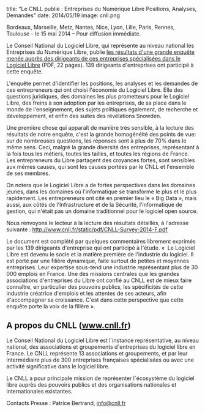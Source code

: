 title: "Le CNLL publie : Entreprises du Numérique Libre Positions, Analyses, Demandes"
date: 2014/05/19
image: cnll.png

Bordeaux, Marseille, Metz, Nantes, Nice, Lyon, Lille, Paris, Rennes,
Toulouse - le 15 mai 2014 – Pour diffusion immédiate.

Le Conseil National du Logiciel Libre, qui représente au niveau national
les Entreprises du Numérique Libre, publie [les résultats d'une grande
enquête menée auprès des dirigeants de ces entreprises spécialisées dans
le Logiciel Libre](http://www.cnll.fr/static/pdf/CNLL-Survey-2014-F.pdf) (PDF, 22 pages).  139 dirigeants d'entreprises ont participé à cette
enquête.

L'enquête permet d'identifier les positions, les analyses et les
demandes de ces entrepreneurs qui ont choisi l'économie du Logiciel
Libre. Elle des questions juridiques,  des domaines les plus
prometteurs pour le Logiciel Libre, des freins à son adoption par les
entreprises, de sa place dans le monde de l'enseignement, des sujets
politiques également, de recherche et développement, et enfin des suites
des révélations Snowden.

Une première chose qui apparaît de manière très sensible, à la lecture
des résultats de notre enquête, c'est la grande homogénéité des points
de vue: sur de nombreuses questions, les réponses sont à plus de 70%
dans le même sens. Ceci, malgré la grande diversité des entreprises,
représentant à la fois tous les métiers, toutes les tailles, et toutes
les régions de France. Les entrepreneurs du Libre partagent des
croyances fortes, sont sensibles aux mêmes causes, qui sont les causes
portées par le CNLL et l'ensemble de ses membres.  

On notera que le Logiciel Libre a de fortes perspectives dans les
domaines jeunes, dans les domaines où l'informatique se transforme le
plus et le plus rapidement. Les entrepreneurs ont cité en premier lieu
le « Big Data », mais aussi, aux côtés de l'Infrastructure et de la
Sécurité, l'informatique de gestion, qui n'était pas un domaine
traditionnel pour le logiciel open source. 

Nous renvoyons le lecteur à la lecture des résultats détaillés, à
l'adresse suivante : <http://www.cnll.fr/static/pdf/CNLL-Survey-2014-F.pdf>

Le document est complété par quelques commentaires librement exprimés
par les 139 dirigeants d'entreprise qui ont participé à l'étude. 
«  Le Logiciel Libre est devenu le socle et la matière première de
l'industrie du logiciel.  Il est porté par une filière dynamique, faite
surtout de petites et moyennes entreprises.  Leur expertise sous-tend
une industrie représentant plus de 30 000 emplois en France.   Une des
missions centrales que les grandes associations d'entreprises du Libre
ont confié au CNLL est de mieux faire connaître, en particulier des
pouvoirs publics,  les spécificités de cette industrie créatrice
d'emplois et les attentes de ses acteurs, afin d'accompagner sa
croissance.   C'est dans cette perspective que cette enquête porte la
voix de la filière ».   

## A propos du CNLL (www.cnll.fr)

Le Conseil National du Logiciel Libre est l´instance représentative, au
niveau national, des associations et groupements d´entreprises du
logiciel libre en France.  Le CNLL représente 13 associations et
groupements, et par leur intermédiaire plus de 300 entreprises
françaises spécialisées ou avec une activité significative dans le
logiciel libre.

Le CNLL a pour principale mission de représenter l´écosystème du
logiciel libre auprès des pouvoirs publics et des organisations
nationales et internationales existantes.

Contacts Presse : Patrice Bertrand, info@cnll.fr    

